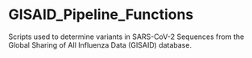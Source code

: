 # GISAID_Pipeline_Functions

Scripts used to determine variants in SARS-CoV-2 Sequences from the Global Sharing of All Influenza Data (GISAID) database. 
